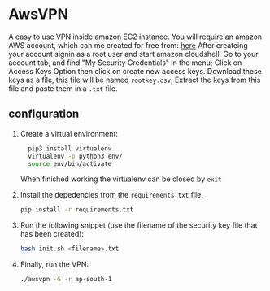 # AwsVPN
A easy to use VPN inside amazon EC2 instance.
You will require an amazon AWS account, which can me created for free from: [here](https://portal.aws.amazon.com/billing/signup?nc2=h_ct&src=header_signup&redirect_url=https%3A%2F%2Faws.amazon.com%2Fregistration-confirmation#/start)
After createing your account signin as a root user and start amazon cloudshell.
Go to your account tab, and find "My Security Credentials" in the menu; Click on Access Keys Option then click on create new access keys. 
Download these keys as a file, this file will be named `rootkey.csv`, Extract the keys from this file and paste them in a `.txt` file.

## configuration
1. Create a virtual environment:
   ```bash
     pip3 install virtualenv
     virtualenv -p python3 env/
     source env/bin/activate
   ```
   When finished working the virtualenv can be closed by `exit`

2. install the depedencies from the `requirements.txt` file.
   ```bash
   pip install -r requirements.txt 
   ```
3. Run the following snippet (use the filename of the security key file that has been created):
   ```bash
   bash init.sh <filename>.txt
   ```
4. Finally, run the VPN:
   ```bash 
   ./awsvpn -G -r ap-south-1
   ```
  
  
